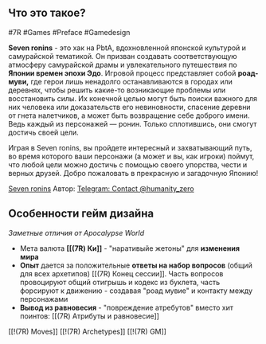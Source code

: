 ## **Что это такое?**

#7R #Games #Preface #Gamedesign 

**Seven ronins** - это хак на PbtA, вдохновленной японской культурой и самурайской тематикой. Он призван создавать соответствующую атмосферу самурайской драмы и увлекательного путешествия по **Японии времен эпохи Эдо**. Игровой процесс представляет собой **роад-муви,** где герои лишь ненадолго останавливаются в городах или деревнях, чтобы решить какие-то возникающие проблемы или восстановить силы. Их конечной целью могут быть поиски важного для них человека или доказательств его невиновности, спасение деревни от гнета налетчиков, а может быть возвращение себе доброго имени. Ведь каждый из персонажей — ронин. Только сплотившись, они смогут достичь своей цели.

Играя в Seven ronins, вы пройдете интересный и захватывающий путь, во время которого ваши персонажи (а может и вы, как игроки) поймут, что любой цели можно достичь с помощью своего упорства, чести и верных друзей. Добро пожаловать в прекрасную и загадочную Японию!

[Seven ronins](https://rpgbook.ru/Seven_ronins)
Автор: [Telegram: Contact @humanity\_zero](https://t.me/humanity_zero)

## Особенности гейм дизайна
*Заметные отличия от Apocalypse World*

- Мета валюта **[[(7R) Ки]]** - "наративыйе жетоны" для **изменения мира**
- **Опыт** дается за положительные **ответы на набор вопросов** (общий для всех архетипов) [[(7R) Конец сессии]]. Часть вопросов провоцируют общий отигрышь и кодекс из буклета, часть форсируют к движению - создавая "роад мувие" и контакту между персонажами
- **Вывод из равновесия** - "повреждение атребутов" вместо хит поинтов: [[(7R) Атрибуты и равновесие]]


[[!(7R) Moves]]
[[!(7R) Archetypes]]
[[!(7R) GM]]